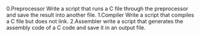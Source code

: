 0.Preprocessor
Write a script that runs a C file through the preprocessor and save the result into another file.
1.Compiler
Write a script that compiles a C file but does not link.
2.Assembler
write a script that generates the assembly code of a C code and save it in an output file.
